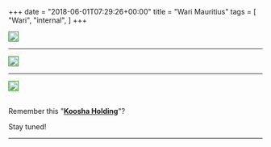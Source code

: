 +++
date = "2018-06-01T07:29:26+00:00"
title = "Wari Mauritius"
tags = [
    "Wari",
    "internal",
]
+++

<div class="container" style="width:auto">
  <a target="blank" href="https://image.ibb.co/huWZRJ/j100_1.jpg">
    <img src="https://image.ibb.co/huWZRJ/j100_1.jpg" style="padding:1px;border:thin solid green;max-width:100%">
  </a>
</div>
<!--more-->
<hr>
<div class="container" style="width:auto">
  <a target="blank" href="https://image.ibb.co/bNtERJ/j100_2.jpg">
    <img src="https://image.ibb.co/bNtERJ/j100_2.jpg" style="padding:1px;border:thin solid green;max-width:100%">
  </a>
</div>

<hr>

<div class="container" style="width:auto">
  <a target="blank" href="https://image.ibb.co/h6616J/j100_3.jpg">
    <img src="https://image.ibb.co/h6616J/j100_3.jpg" style="padding:1px;border:thin solid green;max-width:100%">
  </a>
</div>
<br>

Remember this "[**Koosha Holding**](http://warileaks.com/never-try-to-bullshit-the-bullshitter/)"?

Stay tuned!


<hr>
